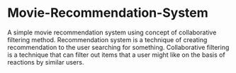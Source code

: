 # Movie-Recommendation-System
A simple movie recommendation system using concept of collaborative filtering method.
Recommendation system is a technique of creating recommendation to the user searching for something.
Collaborative filtering is a technique that can filter out items that a user might like on the basis of reactions by similar users.
